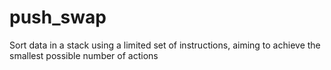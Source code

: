 # push_swap
Sort data in a stack using a limited set of instructions, aiming to achieve the smallest possible number of actions
